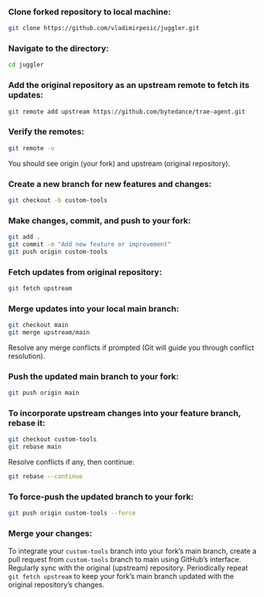 ### Clone forked repository to local machine:

```bash
git clone https://github.com/vladimirpesic/juggler.git
```

### Navigate to the directory:

```bash
cd juggler
```

### Add the original repository as an upstream remote to fetch its updates:

```bash
git remote add upstream https://github.com/bytedance/trae-agent.git
```

### Verify the remotes:

```bash
git remote -v
```

You should see origin (your fork) and upstream (original repository).

### Create a new branch for new features and changes:

```bash
git checkout -b custom-tools
```

### Make changes, commit, and push to your fork:

```bash
git add .
git commit -m "Add new feature or improvement"
git push origin custom-tools
```

### Fetch updates from original repository:

```bash
git fetch upstream
```

### Merge updates into your local main branch:

```bash
git checkout main
git merge upstream/main
```

Resolve any merge conflicts if prompted (Git will guide you through conflict resolution).

### Push the updated main branch to your fork:

```bash
git push origin main
```

### To incorporate upstream changes into your feature branch, rebase it:

```bash
git checkout custom-tools
git rebase main
```

Resolve conflicts if any, then continue:

```bash
git rebase --continue
```

### To force-push the updated branch to your fork:

```bash
git push origin custom-tools --force
```

### Merge your changes:

To integrate your `custom-tools` branch into your fork’s main branch, create a pull request from `custom-tools` branch to main using GitHub’s interface.
Regularly sync with the original (upstream) repository.
Periodically repeat `git fetch upstream` to keep your fork’s main branch updated with the original repository’s changes.
